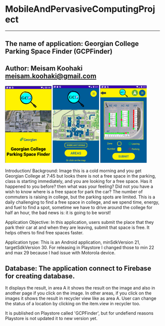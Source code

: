 # MobileAndPervasiveComputingProject
---------------------------------------------------------------------------------------
The name of application: Georgian College Parking Space Finder (GCPFinder)
---------------------------------------------------------------------------------------
Author: Meisam Koohaki   meisam.koohaki@gmail.com 
---------------------------------------------------------------------------------------

<img src="Images/gcpfinder1.png" width="30%" height=auto> <img src="Images/gcpfinder2.png" width="30%" height=auto>
<img src="Images/gcpfinder3.png" width="30%" height=auto>


Introduction/ Background: 
Image this is a cold morning and you get Georgian College at 7:45 but looks there is not a free space
in the parking, class is starting immediately, and you are looking for a free space. Has it happened
to you before? then what was your feeling? Did not you have a wish to know where is a free space for park the car?
The number of commuters is raising in college, but the parking spots are limited. This is a daily
challenging to find a free space in college, and we spend time, energy, and fuel to find a spot,
sometime we have to drive around the college for half an hour, the bad news is: it is going to be worst!

Application Objective: 
In this application, users submit the place that they park their car at and when they are leaving,
submit that space is free. It helps others to find free spaces faster.

Application type:
This is an Android application, minSdkVersion 21, targetSdkVersion 30.
For releasing in Playstore I changed those to min 22 and max 29 because I had issue with Motorola device.

Database:
The application connect to Firebase for creating database.
---------------------------------------------------------------------------------------
It displays the result, in area A it shows the result on the image and also in another page if you click on the image.
In other areas, if you click on the images it shows the result in recycler view like as area A.
User can change the status of a location by clicking on the item.view in recycler too.

It is published on Playstore called 'GCPFinder', but for undefiend reasons Playstore is not updated it to new version yet.

